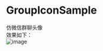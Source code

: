 # GroupIconSample
仿微信群聊头像</br>
效果如下：</br>
![image](https://github.com/myloften/GroupIconSample/blob/master/groupicon.png)
